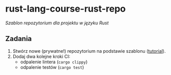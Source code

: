 # rust-lang-course-rust-repo
_Szablon repozytorium dla projektu w języku Rust_

## Zadania

1. Stwórz nowe (prywatne!) repozytorium na podstawie szablonu ([tutorial](https://docs.github.com/en/repositories/creating-and-managing-repositories/creating-a-repository-from-a-template)).
2. Dodaj dwa kolejne kroki CI:
   - odpalenie lintera (`cargo clippy`)
   - odpalenie testów (`cargo test`)
